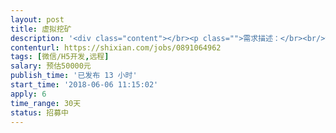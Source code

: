 ```yaml
---                
layout: post       
title: 虚拟挖矿           
description: '<div class="content"></br><p class="">需求描述：</br><br/>制作虚拟挖矿整站H5，包含前端呈现及后台管理。后台管理主要是用户管理和内容管理。</br><br/>具体需求可加微信索取原型。</br><br/>参考项目：</br><br/><a href="http://www.cbt-coin2.com/Home/Index/news/" rel="nofollow" target="_blank">http://www.cbt-coin2.com/Home/Index/news/</a></br><br/>人才需求：</br><br/>熟练掌握前端开发，熟悉后端开源模块的使用。</br></p></br></div>'     
contenturl: https://shixian.com/jobs/0891064962      
tags: [微信/H5开发,远程]            
salary: 预估50000元          
publish_time: '已发布 13 小时'         
start_time: '2018-06-06 11:15:02'           
apply: 6                   
time_range: 30天              
status: 招募中                  
---                 
```

